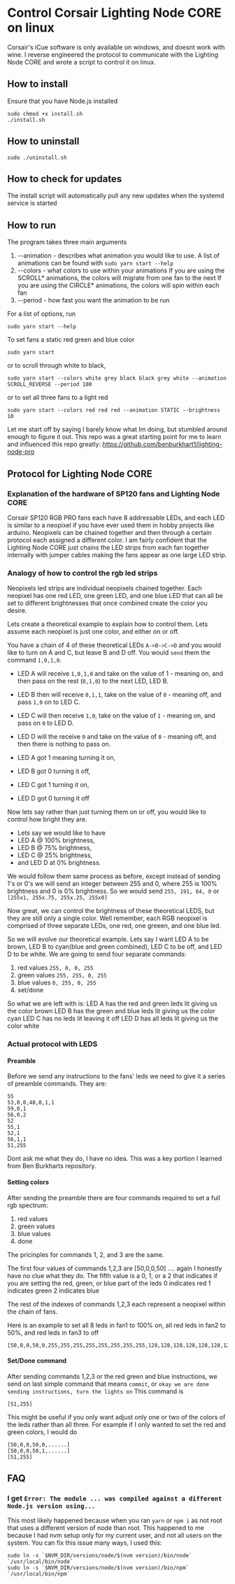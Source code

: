 # Control Corsair Lighting Node CORE on linux
Corsair's iCue software is only available on windows, and doesnt work with wine.
I reverse engineered the protocol to communicate with the Lighting Node CORE and wrote a script to control it on linux.

## How to install
Ensure that you have Node.js installed
```
sudo chmod +x install.sh
./install.sh
```

## How to uninstall
```
sudo ./uninstall.sh
```

## How to check for updates
The install script will automatically pull any new updates when the systemd service is started

## How to run
The program takes three main arguments
1) --animation - describes what animation you would like to use. 
A list of animations can be found with `sudo yarn start --help`
2) --colors - what colors to use within your animations
If you are using the SCROLL* animations, the colors will migrate from one fan to the next
If you are using the CIRCLE* animations, the colors will spin within each fan
3) --period - how fast you want the animation to be run

For a list of options, run
```
sudo yarn start --help
```
To set fans a static red green and blue color
```
sudo yarn start
```
or to scroll through white to black,
```
sudo yarn start --colors white grey black black grey white --animation SCROLL_REVERSE --period 100
```
or to set all three fans to a light red
```
sudo yarn start --colors red red red --animation STATIC --brightness 10
```

Let me start off by saying I barely know what Im doing, but stumbled around enough to figure it out.
This repo was a great starting point for me to learn and influenced this repo greatly: 
https://github.com/benburkhart1/lighting-node-pro

## Protocol for Lighting Node CORE
### Explanation of the hardware of SP120 fans and Lighting Node CORE
Corsair SP120 RGB PRO fans each have 8 addressable LEDs, and each LED is similar to a neopixel if you have ever used them in hobby projects like arduino. 
Neopixels can be chained together and then through a certain protocol each assigned a different color.
I am fairly confident that the Lighting Node CORE just chains the LED strips from each fan together internally with jumper cables making the fans appear as one large LED strip.

### Analogy of how to control the rgb led strips
Neopixels led strips are individual neopixels chained together. Each neopixel has one red LED, one green LED, and one blue LED that can all be set to different brightnesses that once combined create the color you desire.

Lets create a theoretical example to explain how to control them.
Lets assume each neopixel is just one color, and either on or off. 

You have a chain of 4 of these theoretical LEDs `A->B->C->D` and you would like to turn on A and C, but leave B and D off.
You would `send` them the command `1,0,1,0`.

- LED A will receive `1,0,1,0` and take on the value of 1 - meaning on, and then pass on the rest (`0,1,0`) to the next LED, LED B. 
- LED B then will receive `0,1,1`, take on the value of `0` - meaning off, and pass `1,0` on to LED C.
- LED C will then receive `1,0`, take on the value of `1` - meaning on, and pass on `0` to LED D.
- LED D will the receive `0` and take on the value of `0` - meaning off, and then there is nothing to pass on.

- LED A got 1 meaning turning it on, 
- LED B got 0 turning it off,
- LED C got 1 turning it on,
- LED D got 0 turning it off

Now lets say rather than just turning them on or off, you would like to control how bright they are.

- Lets say we would like to have 
- LED A @ 100% brightness, 
- LED B @ 75% brightness, 
- LED C @ 25% brightness,
- and LED D at 0% brightness.

We would follow them same process as before, except instead of sending 1's or 0's we will send an integer between 255 and 0, where 255 is 100% brightness and 0 is 0% brightness.
So we would send ``255, 191, 64, 0`` or `[255x1, 255x.75, 255x.25, 255x0]`

Now great, we can control the brightness of these theoretical LEDS, but they are still only a single color. Well remember, each RGB neopixel is comprised of three separate LEDs, one red, one greeen, and one blue led.

So we will evolve our theoretical example.
Lets say I want LED A to be brown, LED B to cyan(blue and green combined), LED C to be off, and LED D to be white.
We are going to send four separate commands:
1) red values
`255, 0, 0, 255`
2) green values
`255, 255, 0, 255`
3) blue values
`0, 255, 0, 255`
4) set/done

So what we are left with is:
LED A has the red and green leds lit giving us the color brown
LED B has the green and blue leds lit giving us the color cyan
LED C has no leds lit leaving it off
LED D has all leds lit giving us the color white


### Actual protocol with LEDS
#### Preamble
Before we send any instructions to the fans' leds we need to give it a series of preamble commands. They are:
```
55
53,0,0,48,0,1,1
59,0,1
56,0,2
52
55,1
52,1
56,1,1
51,255
```
Dont ask me what they do, I have no idea. This was a key portion I learned from Ben Burkharts repository.

#### Setting colors
After sending the preamble there are four commands required to set a full rgb spectrum:
1) red values
2) green values
3) blue values
4) done

The pricinples for commands 1, 2, and 3 are the same.

The first four values of commands 1,2,3 are [50,0,0,50] .... again I honestly have no clue what they do.
The fifth value is a 0, 1, or a 2 that indicates if you are setting the red, green, or blue part of the leds
0 indicates red
1 indicates green
2 indicates blue

The rest of the indexes of commands 1,2,3 each represent a neopixel within the chain of fans.

Here is an example to set all 8 leds in fan1 to 100% on, all red leds in fan2 to 50%, and red leds in fan3 to off
```
[50,0,0,50,0,255,255,255,255,255,255,255,255,128,128,128,128,128,128,128,128,0,0,0,0,0,0,0,0]
```

#### Set/Done command
After sending commands 1,2,3 or the red green and blue instructions, we send on last simple command that means `commit`, or `okay we are done sending instructions, turn the lights on`
This command is 
```
[51,255]
```

This might be useful if you only want adjust only one or two of the colors of the leds rather than all three.
For example if I only wanted to set the red and green colors, I would do
```
[50,0,0,50,0,......]
[50,0,0,50,1,......]
[51,255]
```

## FAQ

### I get  `Error: The module ... was compiled against a different Node.js version using...`
This most likely happened because when you ran `yarn` or `npm i` as not root that uses a different version of node than root.
This happened to me because I had nvm setup only for my current user, and not all users on the system.
You can fix this issue many ways, I used this:
```
sudo ln -s `$NVM_DIR/versions/node/$(nvm version)/bin/node` `/usr/local/bin/node`
sudo ln -s `$NVM_DIR/versions/node/$(nvm version)/bin/npm` `/usr/local/bin/npm`
```
